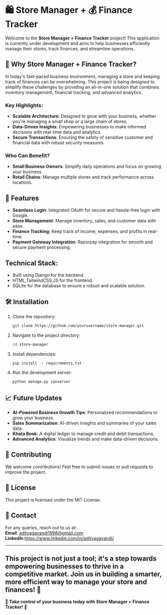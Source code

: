 # 🛍️ Store Manager + 💰 Finance Tracker  

Welcome to the **Store Manager + Finance Tracker** project! This application is currently under development and aims to help businesses efficiently manage their stores, track finances, and streamline operations.  

## 🌟 Why Store Manager + Finance Tracker?  

In today's fast-paced business environment, managing a store and keeping track of finances can be overwhelming. This project is being designed to simplify these challenges by providing an all-in-one solution that combines inventory management, financial tracking, and advanced analytics.  

### Key Highlights:  

- **Scalable Architecture**: Designed to grow with your business, whether you're managing a small shop or a large chain of stores.  
- **Data-Driven Insights**: Empowering businesses to make informed decisions with real-time data and analytics.  
- **Secure Transactions**: Ensuring the safety of sensitive customer and financial data with robust security measures.  

### Who Can Benefit?  

- **Small Business Owners**: Simplify daily operations and focus on growing your business.  
- **Retail Chains**: Manage multiple stores and track performance across locations.   

## 🚀 Features  

- **Seamless Login**: Integrated OAuth for secure and hassle-free login with Google.  
- **Store Management**: Manage inventory, sales, and customer data with ease.  
- **Finance Tracking**: Keep track of income, expenses, and profits in real-time.  
- **Payment Gateway Integration**: Razorpay integration for smooth and secure payment processing.  

## Technical Stack: 
- Built using Django for the backend.
- HTML,TailwindCSS,JS for the frontend.
- SQLite for the database to ensure a robust and scalable solution.  

## 🛠️ Installation  

1. Clone the repository:  
    ```bash  
    git clone https://github.com/yourusername/store-manager.git  
    ```  
2. Navigate to the project directory:  
    ```bash  
    cd store-manager  
    ```  
3. Install dependencies:  
    ```bash  
    pip install -r requirements.txt  
    ```  
4. Run the development server:  
    ```bash  
    python manage.py runserver  
    ```  

## 📈 Future Updates  

- **AI-Powered Business Growth Tips**: Personalized recommendations to grow your business.  
- **Sales Summarization**: AI-driven insights and summaries of your sales data.  
- **Khata Book**: A digital ledger to manage credit and debit transactions.  
- **Advanced Analytics**: Visualize trends and make data-driven decisions.  

## 🤝 Contributing  

We welcome contributions! Feel free to submit issues or pull requests to improve the project.  

## 📄 License  

This project is licensed under the MIT License.  

## 📧 Contact  

For any queries, reach out to us at:  
**Email**: adityagavandi1998@gmail.com  
**LinkedIn**:https://www.linkedin.com/in/adityagavandi/

---  


This project is not just a tool; it's a step towards empowering businesses to thrive in a competitive market. Join us in building a smarter, more efficient way to manage your store and finances! 🚀  
---

🌟 **Take control of your business today with Store Manager + Finance Tracker!** 🌟  